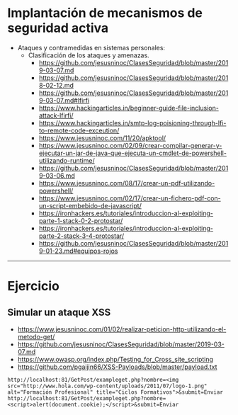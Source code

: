 # Implantación de mecanismos de seguridad activa
- Ataques y contramedidas en sistemas personales:
  - Clasificación de los ataques y amenazas.
    * https://github.com/jesusninoc/ClasesSeguridad/blob/master/2019-03-07.md
    * https://github.com/jesusninoc/ClasesSeguridad/blob/master/2018-02-12.md
    * https://github.com/jesusninoc/ClasesSeguridad/blob/master/2019-03-07.md#lfirfi
    * https://www.hackingarticles.in/beginner-guide-file-inclusion-attack-lfirfi/
    * https://www.hackingarticles.in/smtp-log-poisioning-through-lfi-to-remote-code-exceution/
    * https://www.jesusninoc.com/11/20/apktool/
    * https://www.jesusninoc.com/02/09/crear-compilar-generar-y-ejecutar-un-jar-de-java-que-ejecuta-un-cmdlet-de-powershell-utilizando-runtime/
    * https://github.com/jesusninoc/ClasesSeguridad/blob/master/2019-03-06.md
    * https://www.jesusninoc.com/08/17/crear-un-pdf-utilizando-powershell/
    * https://www.jesusninoc.com/02/17/crear-un-fichero-pdf-con-un-script-embebido-de-javascript/
    * https://ironhackers.es/tutoriales/introduccion-al-exploiting-parte-1-stack-0-2-protostar/
    * https://ironhackers.es/tutoriales/introduccion-al-exploiting-parte-2-stack-3-4-protostar/
    * https://github.com/jesusninoc/ClasesSeguridad/blob/master/2019-01-23.md#equipos-rojos

--------------------

# Ejercicio
## Simular un ataque XSS
* https://www.jesusninoc.com/01/02/realizar-peticion-http-utilizando-el-metodo-get/
* https://github.com/jesusninoc/ClasesSeguridad/blob/master/2019-03-07.md
* https://www.owasp.org/index.php/Testing_for_Cross_site_scripting
* https://github.com/pgaijin66/XSS-Payloads/blob/master/payload.txt
```
http://localhost:81/GetPost/exampleget.php?nombre=<img src="http://www.hola.com/wp-content/uploads/2011/07/logo-1.png" alt="Formación Profesional" title="Ciclos Formativos">&submit=Enviar
http://localhost:81/GetPost/exampleget.php?nombre=<script>alert(document.cookie);</script>&submit=Enviar
```
